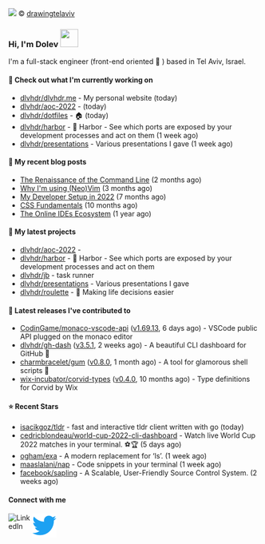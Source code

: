 <img src="https://user-images.githubusercontent.com/6196971/205364459-63d54329-d28a-403f-ac06-3baeb4685b46.jpg" />
© <a href="https://www.instagram.com/drawingtelaviv/">drawingtelaviv</a>

### Hi, I'm Dolev <img width="36px" height="36px" src="https://user-images.githubusercontent.com/1303154/88677602-1635ba80-d120-11ea-84d8-d263ba5fc3c0.gif" />

I'm a full-stack engineer (front-end oriented :rainbow: ) based in Tel Aviv, Israel.

#### 👷 Check out what I'm currently working on

- [dlvhdr/dlvhdr.me](https://github.com/dlvhdr/dlvhdr.me) - My personal website (today)
- [dlvhdr/aoc-2022](https://github.com/dlvhdr/aoc-2022) -  (today)
- [dlvhdr/dotfiles](https://github.com/dlvhdr/dotfiles) - 🏠 (today)
- [dlvhdr/harbor](https://github.com/dlvhdr/harbor) - 🚢 Harbor - See which ports are exposed by your development processes and act on them (1 week ago)
- [dlvhdr/presentations](https://github.com/dlvhdr/presentations) - Various presentations I gave (1 week ago)

#### 📜 My recent blog posts

- [The Renaissance of the Command Line](https://dlvhdr.me/posts/the-renaissance-of-the-command-line) (2 months ago)
- [Why I&#39;m using (Neo)Vim](https://dlvhdr.me/posts/why-im-using-vim) (3 months ago)
- [My Developer Setup in 2022](https://dlvhdr.me/posts/dev-setup) (7 months ago)
- [CSS Fundamentals](https://dlvhdr.me/posts/css-fundamentals) (10 months ago)
- [The Online IDEs Ecosystem](https://dlvhdr.me/posts/online-ides-ecosystem) (1 year ago)

#### 🌱 My latest projects

- [dlvhdr/aoc-2022](https://github.com/dlvhdr/aoc-2022) - 
- [dlvhdr/harbor](https://github.com/dlvhdr/harbor) - 🚢 Harbor - See which ports are exposed by your development processes and act on them
- [dlvhdr/jb](https://github.com/dlvhdr/jb) - task runner
- [dlvhdr/presentations](https://github.com/dlvhdr/presentations) - Various presentations I gave
- [dlvhdr/roulette](https://github.com/dlvhdr/roulette) - :slot_machine: Making life decisions easier

#### 🔭 Latest releases I've contributed to

- [CodinGame/monaco-vscode-api](https://github.com/CodinGame/monaco-vscode-api) ([v1.69.13](https://github.com/CodinGame/monaco-vscode-api/releases/tag/v1.69.13), 6 days ago) - VSCode public API plugged on the monaco editor
- [dlvhdr/gh-dash](https://github.com/dlvhdr/gh-dash) ([v3.5.1](https://github.com/dlvhdr/gh-dash/releases/tag/v3.5.1), 2 weeks ago) - A beautiful CLI dashboard for GitHub 🚀 
- [charmbracelet/gum](https://github.com/charmbracelet/gum) ([v0.8.0](https://github.com/charmbracelet/gum/releases/tag/v0.8.0), 1 month ago) - A tool for glamorous shell scripts 🎀
- [wix-incubator/corvid-types](https://github.com/wix-incubator/corvid-types) ([v0.4.0](https://github.com/wix-incubator/corvid-types/releases/tag/v0.4.0), 10 months ago) - Type definitions for Corvid by Wix

#### ⭐ Recent Stars

- [isacikgoz/tldr](https://github.com/isacikgoz/tldr) - fast and interactive tldr client written with  go (today)
- [cedricblondeau/world-cup-2022-cli-dashboard](https://github.com/cedricblondeau/world-cup-2022-cli-dashboard) - Watch live World Cup 2022 matches in your terminal. ⚽🏆 (5 days ago)
- [ogham/exa](https://github.com/ogham/exa) - A modern replacement for ‘ls’. (1 week ago)
- [maaslalani/nap](https://github.com/maaslalani/nap) - Code snippets in your terminal (1 week ago)
- [facebook/sapling](https://github.com/facebook/sapling) - A Scalable, User-Friendly Source Control System. (2 weeks ago)

#### Connect with me

[<img align="left" alt="LinkedIn" width="48px" src="https://camo.githubusercontent.com/c8a9c5b414cd812ad6a97a46c29af67239ddaeae08c41724ff7d945fb4c047e5/68747470733a2f2f6564656e742e6769746875622e696f2f537570657254696e7949636f6e732f696d616765732f7376672f6c696e6b6564696e2e737667" />][linkedin]

[<img align="left" alt="Twitter" width="48px" src="icons/twitter.svg" />][twitter]

[linkedin]: https://www.linkedin.com/in/dolev-hadar/
[twitter]: https://twitter.com/elys1um

